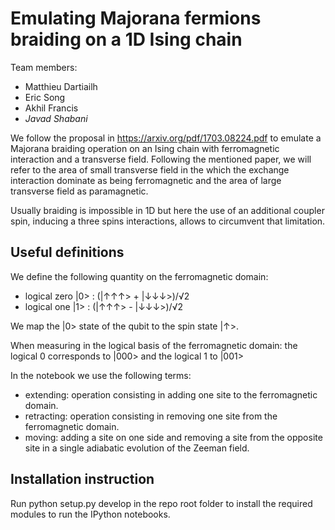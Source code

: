 # Emulating Majorana fermions braiding on a 1D Ising chain

Team members:
- Matthieu Dartiailh
- Eric Song
- Akhil Francis
- *Javad Shabani*

We follow the proposal in https://arxiv.org/pdf/1703.08224.pdf to
emulate a Majorana braiding operation on an Ising chain with ferromagnetic
interaction and a transverse field. Following the mentioned paper, we will
refer to the area of small transverse field in the which the exchange
interaction dominate as being ferromagnetic and the area of large transverse
field as paramagnetic.

Usually braiding is impossible in 1D but here the use of an additional coupler
spin, inducing a three spins interactions, allows to circumvent that limitation.

Useful definitions
------------------

We define the following quantity on the ferromagnetic domain:

- logical zero |0> : (|↑↑↑> + |↓↓↓>)/√2
- logical one |1> : (|↑↑↑> - |↓↓↓>)/√2

We map the |0> state of the qubit to the spin state |↑>.

When measuring in the logical basis of the ferromagnetic domain: the logical 0
corresponds to |000> and the logical 1 to |001>

In the notebook we use the following terms:
- extending: operation consisting in adding one site to the ferromagnetic
  domain.
- retracting: operation consisting in removing one site from the ferromagnetic
  domain.
- moving: adding a site on one side and removing a site from the opposite site
  in a single adiabatic evolution of the Zeeman field.

Installation instruction
------------------------

Run python setup.py develop in the repo root folder to install the required
modules to run the IPython notebooks.

